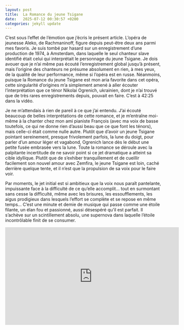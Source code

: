 ```yaml
---
layout: post
title:  La Romance du jeune Tsigane
date:   2025-07-12 00:30:57 +0200
categories: jekyll update
---
```


C’est sous l’effet de l’émotion que j’écris le présent article. L’opéra de jeunesse Aleko, de Rachmaninoff, figure depuis peut-être deux ans parmi mes favoris. Je suis tombé par hasard sur un enregistrement d’une production de 1974, à Amsterdam, dans laquelle le seul chanteur slave identifié était celui qui interprétait le personnage du jeune Tsigane. Je dois avouer que je n’ai même pas écouté l’enregistrement global jusqu’à présent, mais l’origine des chanteurs ne présume absolument en rien, à mes yeux, de la qualité de leur performance, même si l’opéra est en russe. Néanmoins, puisque la Romance du jeune Tsigane est mon aria favorite dans cet opéra, cette singularité d’origines m’a simplement amené à aller écouter l’interprétation que ce ténor Nikolai Ogrenich, ukrainien, dont je n’ai trouvé que de très rares enregistrements depuis, pouvait en faire. C’est à 42:25 dans la vidéo.

Je ne m’attendais à rien de pareil à ce que j’ai entendu. J’ai écouté beaucoup de belles interprétations de cette romance, et je m’entraîne moi-même à la chanter chez mon ami pianiste François (avec ma voix de basse toutefois, ce qui ne donne rien d’aussi beau que ce que font les ténors), mais celle-ci était comme nulle autre. Plutôt que d’avoir un jeune Tsigane pointant sereinement, presque frivolement parfois, la lune du doigt, pour parler d’un amour léger et vagabond, Ogrenich lance dès le début une petite fusée embrasée vers la lune. Toute la romance se déroule avec la palpitante incertitude de ne savoir point si ce jet dramatique a atteint sa cible idyllique. Plutôt que de s’exhiber tranquillement et de cueillir facilement son nouvel amour avec Zemfira, le jeune Tsigane est loin, caché derrière quelque tente, et il n’est que la propulsion de sa voix pour le faire voir.

Par moments, le jet initial est si ambitieux que la voix nous paraît pantelante, impuissante face à la difficulté de ce qu’elle accomplit… tout en surmontant sans cesse la difficulté, même avec les brisures, les essoufflements, les aigus prodigieux dans lesquels l’effort se complète et se repose en même temps… C’est une minute et demie de musique qui passe comme une étoile filante, un élan fou et passionné, aussi désespéré qu’il est parfait. Il s’achève sur un scintillement absolu, une supernova dans laquelle l’étoile incontrôlable finit de se consumer. 

<iframe width="560" height="315" src="https://www.youtube.com/embed/LVD9LLBG6bI?si=iBEAbMB9idAk9IVs" title="YouTube video player" frameborder="0" allow="accelerometer; autoplay; clipboard-write; encrypted-media; gyroscope; picture-in-picture; web-share" referrerpolicy="strict-origin-when-cross-origin" allowfullscreen></iframe>
